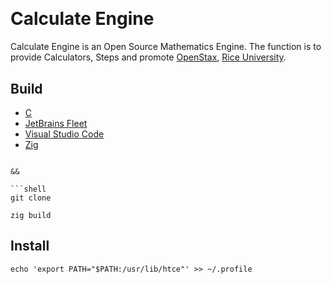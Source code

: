 [C Language]: https://learn.microsoft.com/en-us/cpp/c-language
[Fleet]: https://jetbrains.com/fleet/
[Rice]: https://rice.edu
[Stax]: https://openstax.org]
[VSCode]: https://code.visualstudio.com/docs
[Zig Language]: https://ziglang.org/

<a href="https://github.com/HyaenaTechnologies/calculate_engine">
  <h1>
    <picture>
      <img src="https://github.com/HyaenaTechnologies/calculate_engine/blob/main/assets/hce_markdown.png" alt="">
    </picture>
  </h1>
</a>

# Calculate Engine

Calculate Engine is an Open Source Mathematics Engine. The function is to provide Calculators, 
Steps and promote [OpenStax][Stax], [Rice University][Rice].

## Build

- [C][C Language]
- [JetBrains Fleet][Fleet] 
- [Visual Studio Code][VSCode]
- [Zig][Zig Language]
```

&&

```shell
git clone

zig build
```

## Install

```shell
echo 'export PATH="$PATH:/usr/lib/htce"' >> ~/.profile
```